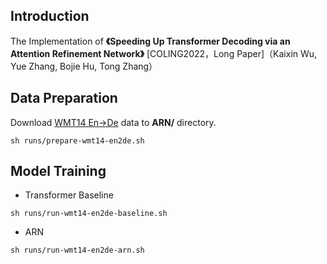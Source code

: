 ## Introduction

The Implementation of **《Speeding Up Transformer Decoding via an Attention Refinement Network》** [COLING2022，Long Paper]（Kaixin Wu, Yue Zhang, Bojie Hu, Tong Zhang）

## Data Preparation

Download [WMT14 En->De](https://drive.google.com/file/d/1_dXmqiTKCfg7N41neKzxbgCynts0zXJo/view?usp=sharing) data to **ARN/** directory.

```shell
sh runs/prepare-wmt14-en2de.sh
```

## Model Training

- Transformer Baseline

```shell
sh runs/run-wmt14-en2de-baseline.sh
```

- ARN

```shell
sh runs/run-wmt14-en2de-arn.sh
```
